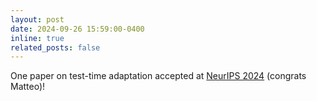 ```yaml
---
layout: post
date: 2024-09-26 15:59:00-0400
inline: true
related_posts: false
---
```


One paper on test-time adaptation accepted at <a href="https://neurips.cc">NeurIPS 2024</a> (congrats Matteo)! 
